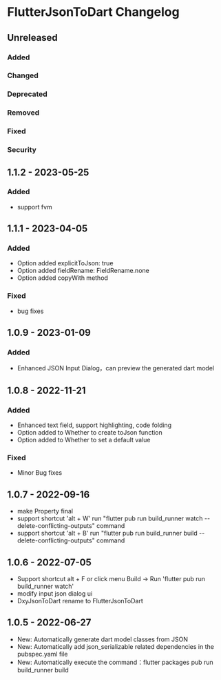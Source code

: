 <!-- Keep a Changelog guide -> https://keepachangelog.com -->

# FlutterJsonToDart Changelog

## Unreleased

### Added

### Changed

### Deprecated

### Removed

### Fixed

### Security

## 1.1.2 - 2023-05-25 

### Added
- support fvm


## 1.1.1 - 2023-04-05

### Added
- Option added explicitToJson: true
- Option added fieldRename: FieldRename.none
- Option added copyWith method

### Fixed
- bug fixes

## 1.0.9 - 2023-01-09

### Added
- Enhanced JSON Input Dialog，can preview the generated dart model

## 1.0.8 - 2022-11-21

### Added
- Enhanced text field, support highlighting, code folding
- Option added to Whether to create toJson function
- Option added to Whether to set a default value

### Fixed
- Minor Bug fixes

## 1.0.7 - 2022-09-16
- make Property final
- support shortcut 'alt + W' run "flutter pub run build_runner watch --delete-conflicting-outputs" command
- support shortcut 'alt + B' run "flutter pub run build_runner build --delete-conflicting-outputs" command

## 1.0.6 - 2022-07-05
- Support shortcut alt + F  or click menu Build -> Run 'flutter pub run build_runner watch'
- modify input json dialog ui
- DxyJsonToDart rename to FlutterJsonToDart

## 1.0.5 - 2022-06-27
- New: Automatically generate dart model classes from JSON
- New: Automatically add json_serializable related dependencies in the pubspec.yaml file
- New: Automatically execute the command：flutter packages pub run build_runner build
